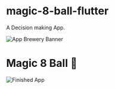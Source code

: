 # magic-8-ball-flutter
A Decision making App.

![App Brewery Banner](https://github.com/londonappbrewery/Images/blob/master/AppBreweryBanner.png)


# Magic 8 Ball 🎱




![Finished App](https://github.com/londonappbrewery/Images/blob/master/8-ball-flutter-gif.gif)





